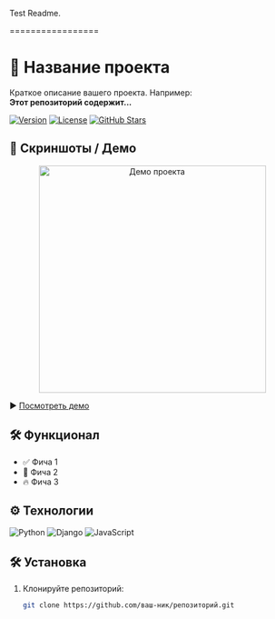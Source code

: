 Test Readme.

=================

# 🚀 Название проекта  

Краткое описание вашего проекта. Например:  
**Этот репозиторий содержит...**  

[![Version](https://img.shields.io/badge/version-1.0.0-blue)](https://github.com/ваш-ник/репозиторий/releases)
[![License](https://img.shields.io/badge/license-MIT-green)](LICENSE)
[![GitHub Stars](https://img.shields.io/github/stars/ваш-ник/репозиторий?style=social)](https://github.com/ваш-ник/репозиторий/stargazers)  

## 📸 Скриншоты / Демо  

<div align="center">
  <img src="ссылка-на-изображение" width="400" alt="Демо проекта">
</div>  

▶️ [Посмотреть демо](https://ваш-демо-сайт)  

## 🛠️ Функционал  

- ✅ Фича 1  
- 🚀 Фича 2  
- 🔥 Фича 3  

## ⚙️ Технологии  

![Python](https://img.shields.io/badge/Python-3776AB?style=flat&logo=python&logoColor=white)
![Django](https://img.shields.io/badge/Django-092E20?style=flat&logo=django&logoColor=white)
![JavaScript](https://img.shields.io/badge/JavaScript-F7DF1E?style=flat&logo=javascript&logoColor=black)  

## 🛠️ Установка  

1. Клонируйте репозиторий:  
   ```bash
   git clone https://github.com/ваш-ник/репозиторий.git

